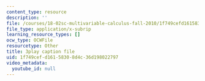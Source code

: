 ```yaml
---
content_type: resource
description: ''
file: /courses/18-02sc-multivariable-calculus-fall-2010/1f749cefd16158308d4c36d198022797_nDuS5uQ7-lo.vtt
file_type: application/x-subrip
learning_resource_types: []
ocw_type: OCWFile
resourcetype: Other
title: 3play caption file
uid: 1f749cef-d161-5830-8d4c-36d198022797
video_metadata:
  youtube_id: null
---
```

